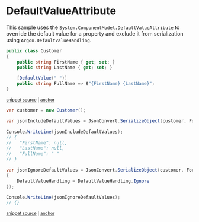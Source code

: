 # DefaultValueAttribute

This sample uses the `System.ComponentModel.DefaultValueAttribute` to override the default value for a property and exclude it from serialization using `Argon.DefaultValueHandling`.

<!-- snippet: DefaultValueAttributeIgnoreTypes -->
<a id='snippet-defaultvalueattributeignoretypes'></a>
```cs
public class Customer
{
    public string FirstName { get; set; }
    public string LastName { get; set; }

    [DefaultValue(" ")]
    public string FullName => $"{FirstName} {LastName}";
}
```
<sup><a href='/Src/Tests/Documentation/Samples/Serializer/DefaultValueAttributeIgnore.cs#L33-L42' title='Snippet source file'>snippet source</a> | <a href='#snippet-defaultvalueattributeignoretypes' title='Start of snippet'>anchor</a></sup>
<!-- endSnippet -->

<!-- snippet: DefaultValueAttributeIgnoreUsage -->
<a id='snippet-defaultvalueattributeignoreusage'></a>
```cs
var customer = new Customer();

var jsonIncludeDefaultValues = JsonConvert.SerializeObject(customer, Formatting.Indented);

Console.WriteLine(jsonIncludeDefaultValues);
// {
//   "FirstName": null,
//   "LastName": null,
//   "FullName": " "
// }

var jsonIgnoreDefaultValues = JsonConvert.SerializeObject(customer, Formatting.Indented, new JsonSerializerSettings
{
    DefaultValueHandling = DefaultValueHandling.Ignore
});

Console.WriteLine(jsonIgnoreDefaultValues);
// {}
```
<sup><a href='/Src/Tests/Documentation/Samples/Serializer/DefaultValueAttributeIgnore.cs#L47-L66' title='Snippet source file'>snippet source</a> | <a href='#snippet-defaultvalueattributeignoreusage' title='Start of snippet'>anchor</a></sup>
<!-- endSnippet -->
